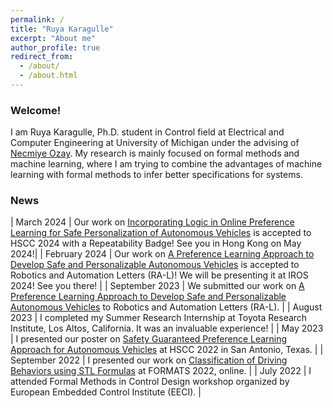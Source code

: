 ```yaml
---
permalink: /
title: "Ruya Karagulle"
excerpt: "About me"
author_profile: true
redirect_from: 
  - /about/
  - /about.html
---
```


### Welcome! 

I am Ruya Karagulle, Ph.D. student in Control field at Electrical and Computer Engineering at University of Michigan under the advising of [Necmiye Ozay](https://web.eecs.umich.edu/~necmiye/). My research is mainly focused on formal methods and machine learning, where I am trying to combine the advantages of machine learning with formal methods to infer better specifications for systems. 

### News

| March 2024 | Our work on [Incorporating Logic in Online Preference Learning for Safe Personalization of Autonomous Vehicles](https://dl.acm.org/doi/abs/10.1145/3641513.3650129) is accepted to HSCC 2024 with a Repeatability Badge! See you in Hong Kong on May 2024!|
| February 2024 | Our work on [A Preference Learning Approach to Develop Safe and Personalizable Autonomous Vehicles](https://ieeexplore.ieee.org/abstract/document/10465615) is accepted to Robotics and Automation Letters (RA-L)! We will be presenting it at IROS 2024! See you there! |
| September 2023 | We submitted our work on [A Preference Learning Approach to Develop Safe and Personalizable Autonomous Vehicles](https://doi.org/10.48550/arXiv.2311.02099) to Robotics and Automation Letters (RA-L). |
| August 2023 | I completed my Summer Research Internship at Toyota Research Institute, Los Altos, California. It was an invaluable experience! |
| May 2023 | I presented our poster on [Safety Guaranteed Preference Learning Approach for Autonomous Vehicles](https://doi.org/10.1145/3575870.3589549) at HSCC 2022 in San Antonio, Texas. |
| September 2022 | I presented our work on [Classification of Driving Behaviors using STL Formulas](https://doi.org/10.1007/978-3-031-15839-1_9) at FORMATS 2022, online. |
| July 2022 | I attended Formal Methods in Control Design workshop organized by European Embedded Control Institute (EECI). |